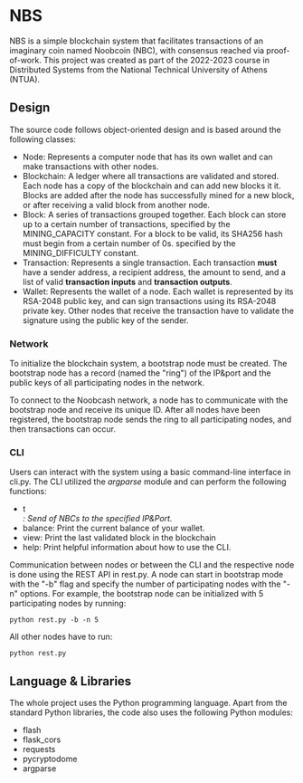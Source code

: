 # NBS
NBS is a simple blockchain system that facilitates transactions of an imaginary coin named Noobcoin (NBC), with consensus reached via proof-of-work. This project was created as part of the 2022-2023 course in Distributed Systems from the National Technical University of Athens (NTUA).

## Design
The source code follows object-oriented design and is based around the following classes:
- Node: Represents a computer node that has its own wallet and can make transactions with other nodes.
- Blockchain: A ledger where all transactions are validated and stored. Each node has a copy of the blockchain and can add new blocks it it. Blocks are added after the node has successfully mined for a new block, or after receiving a valid block from another node.
- Block: A series of transactions grouped together. Each block can store up to a certain number of transactions, specified by the MINING_CAPACITY constant. For a block to be valid, its SHA256 hash must begin from a certain number of 0s. specified by the MINING_DIFFICULTY constant.
- Transaction: Represents a single transaction. Each transaction **must** have a sender address, a recipient address, the amount to send, and a list of valid **transaction inputs** and **transaction outputs**.
- Wallet: Represents the wallet of a node. Each wallet is represented by its RSA-2048 public key, and can sign transactions using its RSA-2048 private key. Other nodes that receive the transaction have to validate the signature using the public key of the sender.

### Network
To initialize the blockchain system, a bootstrap node must be created. The bootstrap node has a record (named the "ring") of the IP&port and the public keys of all participating nodes in the network.

To connect to the Noobcash network, a node has to communicate with the bootstrap node and receive its unique ID. After all nodes have been registered, the bootstrap node sends the ring to all participating nodes, and then transactions can occur.

### CLI
Users can interact with the system using a basic command-line interface in cli.py. The CLI utilized the *argparse* module and can perform the following functions:
- t <address> <amount>: Send <amount> of NBCs to the specified IP&Port.
- balance: Print the current balance of your wallet.
- view: Print the last validated block in the blockchain
- help: Print helpful information about how to use the CLI.

Communication between nodes or between the CLI and the respective node is done using the REST API in rest.py. A node can start in bootstrap mode with the "-b" flag and specify the number of participating nodes with the "-n" options. For example, the bootstrap node can be initialized with 5 participating nodes by running:
```
python rest.py -b -n 5
```
All other nodes have to run:
```
python rest.py 
```

## Language & Libraries
The whole project uses the Python programming language. Apart from the standard Python libraries, the code also uses the following Python modules:
- flash 
- flask_cors
- requests
- pycryptodome
- argparse

